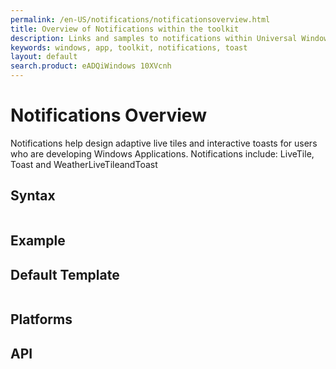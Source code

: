 ```yaml
---
permalink: /en-US/notifications/notificationsoverview.html
title: Overview of Notifications within the toolkit
description: Links and samples to notifications within Universal Windows Platform, and examples how to use with this toolkit
keywords: windows, app, toolkit, notifications, toast
layout: default
search.product: eADQiWindows 10XVcnh
---
```


# Notifications Overview 
Notifications help design adaptive live tiles and interactive toasts for users who are developing Windows Applications. 
Notifications include: LiveTile, Toast and WeatherLiveTileandToast

## Syntax
```xaml

```
 
## Example


## Default Template
```xaml

```

## Platforms

## API
